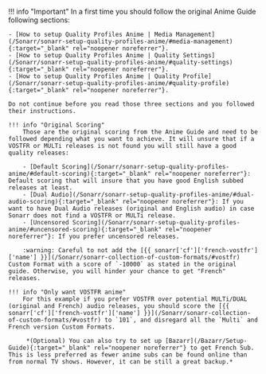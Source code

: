 !!! info "Important"
    In a first time you should follow the original Anime Guide following sections:

    - [How to setup Quality Profiles Anime | Media Management](/Sonarr/sonarr-setup-quality-profiles-anime/#media-management){:target="_blank" rel="noopener noreferrer"}.
    - [How to setup Quality Profiles Anime | Quality Settings](/Sonarr/sonarr-setup-quality-profiles-anime/#quality-settings){:target="_blank" rel="noopener noreferrer"}.
    - [How to setup Quality Profiles Anime | Quality Profile](/Sonarr/sonarr-setup-quality-profiles-anime/#quality-profile){:target="_blank" rel="noopener noreferrer"}.

    Do not continue before you read those three sections and you followed their instructions.

    !!! info "Original Scoring"
        Those are the original scoring from the Anime Guide and need to be followed depending what you want to achieve. It will unsure that if a VOSTFR or MULTi releases is not found you will still have a good quality releases:

        - [Default Scoring](/Sonarr/sonarr-setup-quality-profiles-anime/#default-scoring){:target="_blank" rel="noopener noreferrer"}: Default scoring that will insure that you have good English subbed releases at least.
        - [Dual Audio](/Sonarr/sonarr-setup-quality-profiles-anime/#dual-audio-scoring){:target="_blank" rel="noopener noreferrer"}: If you want to have Dual Audio releases (original and English audio) in case Sonarr does not find a VOSTFR or MULTi release.
        - [Uncensored Scoring](/Sonarr/sonarr-setup-quality-profiles-anime/#uncensored-scoring){:target="_blank" rel="noopener noreferrer"}: If you prefer uncensored releases.

        :warning: Careful to not add the [{{ sonarr['cf']['french-vostfr']['name'] }}](/Sonarr/sonarr-collection-of-custom-formats/#vostfr) Custom Format with a score of `-10000` as stated in the original guide. Otherwise, you will hinder your chance to get "French" releases.

    !!! info "Only want VOSTFR anime"
        For this example if you prefer VOSTFR over potential MULTi/DUAL (original and French) audio releases, you should score the [{{ sonarr['cf']['french-vostfr']['name'] }}](/Sonarr/sonarr-collection-of-custom-formats/#vostfr) to `101`, and disregard all the `Multi` and French version Custom Formats.

         *(Optional) You can also try to set up [Bazarr](/Bazarr/Setup-Guide){:target="_blank" rel="noopener noreferrer"} to get French Sub. This is less preferred as fewer anime subs can be found online than from normal TV shows. However, it can be still a great backup.*
